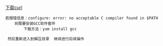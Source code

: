 [下载curl](https://www.cnblogs.com/suidouya/p/7387861.html)

    若报错信息：configure: error: no acceptable C compiler found in $PATH
        则需要安装GCC软件套件
            下载方法：yum install gcc
     
     然后重新进入到解压目录  继续进行后续操作
